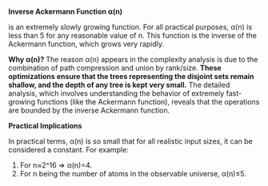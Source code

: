 <b> Inverse Ackermann Function α(n) </b>

is an extremely slowly growing function. 
For all practical purposes, α(n) is less than 5 for any reasonable value of n. 
This function is the inverse of the Ackermann function, which grows very rapidly.​


<b> Why α(n)? </b>
The reason α(n) appears in the complexity analysis is due to the combination of path compression and union by rank/size. <b>These optimizations ensure that the trees representing the disjoint sets remain shallow, and the depth of any tree is kept very small.</b> The detailed analysis, which involves understanding the behavior of extremely fast-growing functions (like the Ackermann function), reveals that the operations are bounded by the inverse Ackermann function.

<b> Practical Implications </b>

In practical terms, 
α(n) is so small that for all realistic input sizes, it can be considered a constant. 
For example:

1. For n≈2^16 => α(n)=4. <br>
2. For n being the number of atoms in the observable universe, α(n)≤5.
